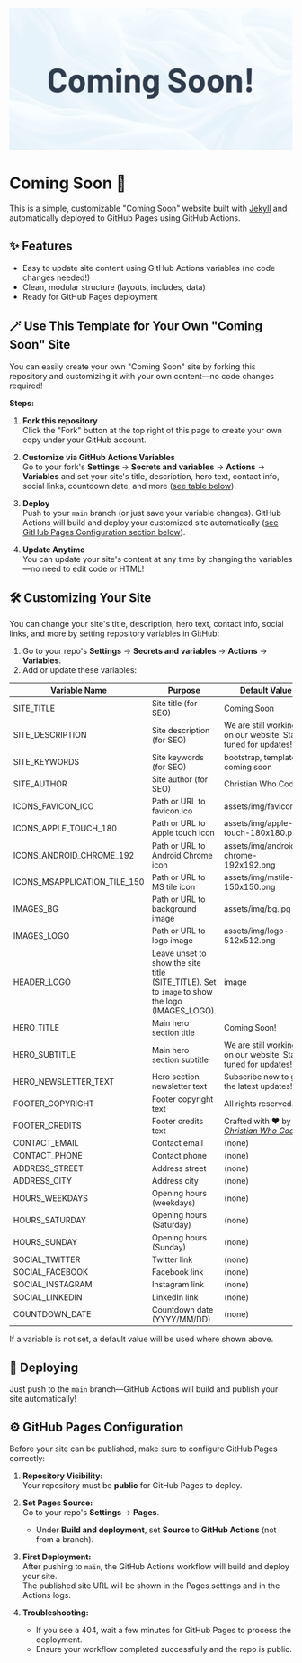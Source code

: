 ![](assets/img/readme.png)

# Coming Soon 🚀

This is a simple, customizable "Coming Soon" website built with [Jekyll](https://jekyllrb.com/) and automatically deployed to GitHub Pages using GitHub Actions.

## ✨ Features

- Easy to update site content using GitHub Actions variables (no code changes needed!)
- Clean, modular structure (layouts, includes, data)
- Ready for GitHub Pages deployment

## 🪄 Use This Template for Your Own "Coming Soon" Site

You can easily create your own "Coming Soon" site by forking this repository and customizing it with your own content—no code changes required!

**Steps:**

1. **Fork this repository**  
   Click the "Fork" button at the top right of this page to create your own copy under your GitHub account.

2. **Customize via GitHub Actions Variables**  
   Go to your fork's **Settings** → **Secrets and variables** → **Actions** → **Variables** and set your site's title, description, hero text, contact info, social links, countdown date, and more ([see table below](#️-customizing-your-site)).

3. **Deploy**  
   Push to your `main` branch (or just save your variable changes). GitHub Actions will build and deploy your customized site automatically ([see GitHub Pages Configuration section below](#️-github-pages-configuration)).

4. **Update Anytime**  
   You can update your site's content at any time by changing the variables—no need to edit code or HTML!

## 🛠️ Customizing Your Site

You can change your site's title, description, hero text, contact info, social links, and more by setting repository variables in GitHub:

1. Go to your repo's **Settings** → **Secrets and variables** → **Actions** → **Variables**.
2. Add or update these variables:

| Variable Name                | Purpose                                                                                                                  | Default Value                                                                                                                     | Example Value                                  |
| ---------------------------- | ------------------------------------------------------------------------------------------------------------------------ | --------------------------------------------------------------------------------------------------------------------------------- | ---------------------------------------------- |
| SITE_TITLE                   | Site title (for SEO)                                                                                                     | Coming Soon                                                                                                                       | My Awesome Website                             |
| SITE_DESCRIPTION             | Site description (for SEO)                                                                                               | We are still working on our website. Stay tuned for updates!                                                                      | The coolest website ever made!                 |
| SITE_KEYWORDS                | Site keywords (for SEO)                                                                                                  | bootstrap, template, coming soon                                                                                                  | awesome, website, coming soon                  |
| SITE_AUTHOR                  | Site author (for SEO)                                                                                                    | Christian Who Codes                                                                                                               | Kevin Wakhisi                                  |
| ICONS_FAVICON_ICO            | Path or URL to favicon.ico                                                                                               | assets/img/favicon.ico                                                                                                      | https://example.com/favicon.ico                |
| ICONS_APPLE_TOUCH_180        | Path or URL to Apple touch icon                                                                                          | assets/img/apple-touch-180x180.png                                                                                                | https://example.com/apple-touch-icon.png       |
| ICONS_ANDROID_CHROME_192     | Path or URL to Android Chrome icon                                                                                       | assets/img/android-chrome-192x192.png                                                                                             | https://example.com/android-chrome-192x192.png |
| ICONS_MSAPPLICATION_TILE_150 | Path or URL to MS tile icon                                                                                              | assets/img/mstile-150x150.png                                                                                                     | https://example.com/mstile-150x150.png         |
| IMAGES_BG                    | Path or URL to background image                                                                                          | assets/img/bg.jpg                                                                                                                 | https://example.com/bg.jpg                     |
| IMAGES_LOGO                  | Path or URL to logo image                                                                                                 | assets/img/logo-512x512.png                                                                                                       | https://example.com/logo.png                   |
| HEADER_LOGO                  | Leave unset to show the site title (SITE_TITLE). Set to `image` to show the logo (IMAGES_LOGO). | image                                                                                                                            | image                                          |
| HERO_TITLE                   | Main hero section title                                                                                                  | Coming Soon!                                                                                                                      | Welcome to Awesomeness!                        |
| HERO_SUBTITLE                | Main hero section subtitle                                                                                               | We are still working on our website. Stay tuned for updates!                                                                      | Where dreams come true!                        |
| HERO_NEWSLETTER_TEXT         | Hero section newsletter text                                                                                             | Subscribe now to get the latest updates!                                                                                          | Subscribe for updates!                         |
| FOOTER_COPYRIGHT             | Footer copyright text                                                                                                    | All rights reserved.                                                                                                              | All Rights Reserved                            |
| FOOTER_CREDITS               | Footer credits text                                                                                                      | Crafted with ❤️ by <a href="https://github.com/christianwhocodes" target="_blank" rel="noopener"><em>Christian Who Codes</em></a> | Designed by Jane Doe                           |
| CONTACT_EMAIL                | Contact email                                                                                                            | (none)                                                                                                                            | hello@myawesome.com                            |
| CONTACT_PHONE                | Contact phone                                                                                                            | (none)                                                                                                                            | +254 777 AWESOME                               |
| ADDRESS_STREET               | Address street                                                                                                           | (none)                                                                                                                            | 00600 Ngara Rd                                 |
| ADDRESS_CITY                 | Address city                                                                                                             | (none)                                                                                                                            | Nairobi, Kenya                                 |
| HOURS_WEEKDAYS               | Opening hours (weekdays)                                                                                                 | (none)                                                                                                                            | 9AM - 5PM                                      |
| HOURS_SATURDAY               | Opening hours (Saturday)                                                                                                 | (none)                                                                                                                            | 9AM - 5PM                                      |
| HOURS_SUNDAY                 | Opening hours (Sunday)                                                                                                   | (none)                                                                                                                            | Closed                                         |
| SOCIAL_TWITTER               | Twitter link                                                                                                             | (none)                                                                                                                            | https://twitter.com/myawesome                  |
| SOCIAL_FACEBOOK              | Facebook link                                                                                                            | (none)                                                                                                                            | https://facebook.com/myawesome                 |
| SOCIAL_INSTAGRAM             | Instagram link                                                                                                           | (none)                                                                                                                            | https://instagram.com/myawesome                |
| SOCIAL_LINKEDIN              | LinkedIn link                                                                                                            | (none)                                                                                                                            | https://linkedin.com/in/myawesome              |
| COUNTDOWN_DATE               | Countdown date (YYYY/MM/DD)                                                                                              | (none)                                                                                                                            | 2025/12/3                                      |

If a variable is not set, a default value will be used where shown above.

## 🚀 Deploying

Just push to the `main` branch—GitHub Actions will build and publish your site automatically!

## ⚙️ GitHub Pages Configuration

Before your site can be published, make sure to configure GitHub Pages correctly:

1. **Repository Visibility:**  
   Your repository must be **public** for GitHub Pages to deploy.

2. **Set Pages Source:**  
   Go to your repo's **Settings** → **Pages**.

   - Under **Build and deployment**, set **Source** to **GitHub Actions** (not from a branch).

3. **First Deployment:**  
   After pushing to `main`, the GitHub Actions workflow will build and deploy your site.  
   The published site URL will be shown in the Pages settings and in the Actions logs.

4. **Troubleshooting:**
   - If you see a 404, wait a few minutes for GitHub Pages to process the deployment.
   - Ensure your workflow completed successfully and the repo is public.
